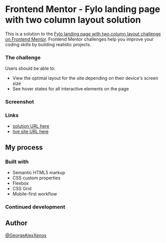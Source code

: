 # Frontend Mentor - Fylo landing page with two column layout solution

This is a solution to the [Fylo landing page with two column layout challenge on Frontend Mentor](https://www.frontendmentor.io/challenges/fylo-landing-page-with-two-column-layout-5ca5ef041e82137ec91a50f5). Frontend Mentor challenges help you improve your coding skills by building realistic projects.

### The challenge

Users should be able to:

- View the optimal layout for the site depending on their device's screen size
- See hover states for all interactive elements on the page

### Screenshot

### Links

- [solution URL here](https://github.com/GeorgeAlexXenos/Fylolandingpagewithtwocolumnlayout)
- [live site URL here](https://georgealexxenos.github.io/Fylolandingpagewithtwocolumnlayout/)

## My process

### Built with

- Semantic HTML5 markup
- CSS custom properties
- Flexbox
- CSS Grid
- Mobile-first workflow

### Continued development

## Author

[@GeorgeAlexXenos](https://www.frontendmentor.io/profile/GeorgeAlexXenos)
